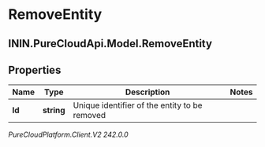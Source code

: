 # RemoveEntity

## ININ.PureCloudApi.Model.RemoveEntity

## Properties

|Name | Type | Description | Notes|
|------------ | ------------- | ------------- | -------------|
| **Id** | **string** | Unique identifier of the entity to be removed | |



_PureCloudPlatform.Client.V2 242.0.0_
